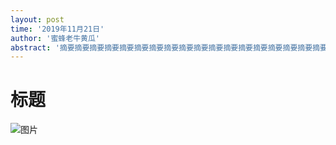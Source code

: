 ```yaml
---
layout: post
time: '2019年11月21日'
author: '蜜蜂老牛黄瓜'
abstract: '摘要摘要摘要摘要摘要摘要摘要摘要摘要摘要摘要摘要摘要摘要摘要摘要摘要摘要摘要摘要摘要摘要摘要摘要摘要摘要摘要摘要摘要摘要'
---
```


# 标题
![图片](http://img.netbian.com/file/2019/0808/806ae4d57d34e7439f8c3750ac6152f7.jpg)